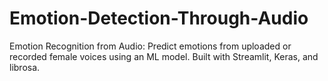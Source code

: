 # Emotion-Detection-Through-Audio
Emotion Recognition from Audio: Predict emotions from uploaded or recorded female voices using an ML model. Built with Streamlit, Keras, and librosa.
